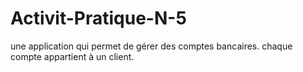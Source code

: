 # Activit-Pratique-N-5
une application qui permet de gérer des comptes bancaires. chaque compte appartient à un client.
